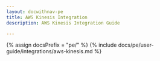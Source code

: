```yaml
---
layout: docwithnav-pe
title: AWS Kinesis Integration
description: AWS Kinesis Integration Guide 

---
```

{% assign docsPrefix = "pe/" %}
{% include docs/pe/user-guide/integrations/aws-kinesis.md %}
